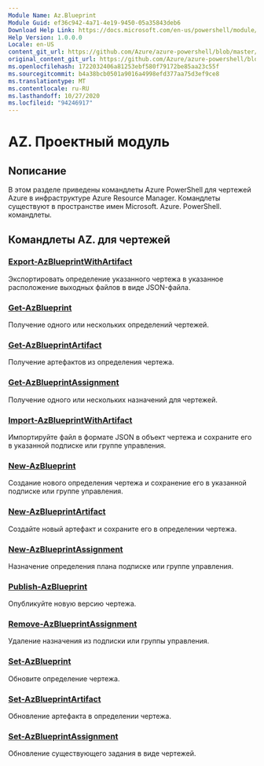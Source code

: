 ```yaml
---
Module Name: Az.Blueprint
Module Guid: ef36c942-4a71-4e19-9450-05a35843deb6
Download Help Link: https://docs.microsoft.com/en-us/powershell/module/az.blueprint
Help Version: 1.0.0.0
Locale: en-US
content_git_url: https://github.com/Azure/azure-powershell/blob/master/src/Blueprint/Blueprint/help/Az.Blueprint.md
original_content_git_url: https://github.com/Azure/azure-powershell/blob/master/src/Blueprint/Blueprint/help/Az.Blueprint.md
ms.openlocfilehash: 1722032406a81253ebf580f79172be85aa23c55f
ms.sourcegitcommit: b4a38bcb0501a9016a4998efd377aa75d3ef9ce8
ms.translationtype: MT
ms.contentlocale: ru-RU
ms.lasthandoff: 10/27/2020
ms.locfileid: "94246917"
---
```

# AZ. Проектный модуль
## Nописание
В этом разделе приведены командлеты Azure PowerShell для чертежей Azure в инфраструктуре Azure Resource Manager. Командлеты существуют в пространстве имен Microsoft. Azure. PowerShell. командлеты.

## Командлеты AZ. для чертежей
### [Export-AzBlueprintWithArtifact](Export-AzBlueprintWithArtifact.md)
Экспортировать определение указанного чертежа в указанное расположение выходных файлов в виде JSON-файла. 

### [Get-AzBlueprint](Get-AzBlueprint.md)
Получение одного или нескольких определений чертежей.

### [Get-AzBlueprintArtifact](Get-AzBlueprintArtifact.md)
Получение артефактов из определения чертежа.

### [Get-AzBlueprintAssignment](Get-AzBlueprintAssignment.md)
Получение одного или нескольких назначений для чертежей.

### [Import-AzBlueprintWithArtifact](Import-AzBlueprintWithArtifact.md)
Импортируйте файл в формате JSON в объект чертежа и сохраните его в указанной подписке или группе управления.

### [New-AzBlueprint](New-AzBlueprint.md)
Создание нового определения чертежа и сохранение его в указанной подписке или группе управления.

### [New-AzBlueprintArtifact](New-AzBlueprintArtifact.md)
Создайте новый артефакт и сохраните его в определении чертежа.

### [New-AzBlueprintAssignment](New-AzBlueprintAssignment.md)
Назначение определения плана подписке или группе управления.

### [Publish-AzBlueprint](Publish-AzBlueprint.md)
Опубликуйте новую версию чертежа.

### [Remove-AzBlueprintAssignment](Remove-AzBlueprintAssignment.md)
Удаление назначения из подписки или группы управления.

### [Set-AzBlueprint](Set-AzBlueprint.md)
Обновите определение чертежа.

### [Set-AzBlueprintArtifact](Set-AzBlueprintArtifact.md)
Обновление артефакта в определении чертежа.

### [Set-AzBlueprintAssignment](Set-AzBlueprintAssignment.md)
Обновление существующего задания в виде чертежей.

